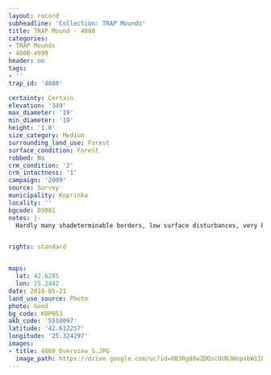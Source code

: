 ```yaml
---
layout: record
subheadline: 'Collection: TRAP Mounds'
title: TRAP Mound - 4080
categories:
- TRAP Mounds
- 4000-4999
header: no
tags:
- ''
trap_id: '4080'

certainty: Certain
elevation: '349'
max_diameter: '19'
min_diameter: '19'
height: '1.8'
size_category: Medium
surrounding_land_use: Forest
surface_condition: Forest
robbed: No
crm_condition: '2'
crm_intactness: '1'
campaign: '2009'
source: Survey
municipality: Koprinka
locality: ''
bgcode: DS001
notes: |-
  Hardly many shadeterminable borders, low surface disturbances, very bushy.


rights: standard


maps:
  lat: 42.6285
  lon: 25.2442
date: 2018-05-21
land_use_source: Photo
photo: Good
bg_code: КОР053
akb_code: '5510097'
latitude: '42.612257'
longitude: '25.324297'
images:
- title: 4080_Overview_S.JPG
  image_path: https://drive.google.com/uc?id=0B3Rg88wZDQscOUNJWnpxbW1IQzA
---
```


